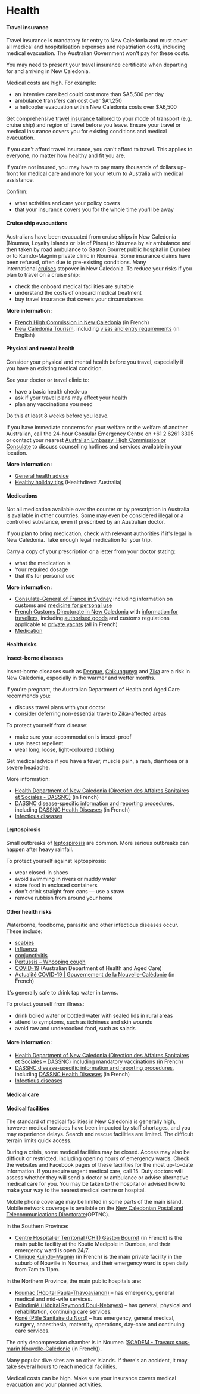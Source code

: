 # Health

#### Travel insurance

Travel insurance is mandatory for entry to New Caledonia and must cover all medical and hospitalisation expenses and repatriation costs, including medical evacuation. The Australian Government won't pay for these costs.

You may need to present your travel insurance certificate when departing for and arriving in New Caledonia.

Medical costs are high. For example:

* an intensive care bed could cost more than $A5,500 per day
* ambulance transfers can cost over $A1,250
* a helicopter evacuation within New Caledonia costs over $A6,500

Get comprehensive [travel insurance](https://www.smartraveller.gov.au/before-you-go/the-basics/insurance) tailored to your mode of transport (e.g. cruise ship) and region of travel before you leave. Ensure your travel or medical insurance covers you for existing conditions and medical evacuation.

If you can't afford travel insurance, you can't afford to travel. This applies to everyone, no matter how healthy and fit you are.

If you're not insured, you may have to pay many thousands of dollars up-front for medical care and more for your return to Australia with medical assistance.

Confirm:

* what activities and care your policy covers
* that your insurance covers you for the whole time you'll be away

#### Cruise ship evacuations

Australians have been evacuated from cruise ships in New Caledonia (Noumea, Loyalty Islands or Isle of Pines) to Noumea by air ambulance and then taken by road ambulance to Gaston Bourret public hospital in Dumbea or to Kuindo-Magnin private clinic in Noumea. Some insurance claims have been refused, often due to pre-existing conditions. Many international [cruises](https://www.smartraveller.gov.au/before-you-go/getting-around/cruises) stopover in New Caledonia. To reduce your risks if you plan to travel on a cruise ship:

* check the onboard medical facilities are suitable
* understand the costs of onboard medical treatment
* buy travel insurance that covers your circumstances

**More information:**

* [French High Commission in New Caledonia](https://www.nouvelle-caledonie.gouv.fr/Demarches-administratives/Accueil-des-etrangers/Conditions-d-entree-des-etrangers-en-Nouvelle-Caledonie) (in French)
* [New Caledonia Tourism](https://au.newcaledonia.travel/), including [visas and entry requirements](https://au.newcaledonia.travel/travel-guide/passport-visa-and-customs/) (in English)

#### Physical and mental health

Consider your physical and mental health before you travel, especially if you have an existing medical condition.

See your doctor or travel clinic to:

* have a basic health check-up
* ask if your travel plans may affect your health
* plan any vaccinations you need

Do this at least 8 weeks before you leave.

If you have immediate concerns for your welfare or the welfare of another Australian, call the 24-hour Consular Emergency Centre on +61 2 6261 3305 or contact your nearest [Australian Embassy, High Commission or Consulate](https://www.dfat.gov.au/about-us/our-locations/missions/our-embassies-and-consulates-overseas) to discuss counselling hotlines and services available in your location.

**More information:**

* [General health advice](/before-you-go/health "Taking care of your health")
* [Healthy holiday tips](https://www.healthdirect.gov.au/healthy-holiday-tips-infographic) (Healthdirect Australia)

#### Medications

Not all medication available over the counter or by prescription in Australia is available in other countries. Some may even be considered illegal or a controlled substance, even if prescribed by an Australian doctor.

If you plan to bring medication, check with relevant authorities if it's legal in New Caledonia. Take enough legal medication for your trip.

Carry a copy of your prescription or a letter from your doctor stating:

* what the medication is
* Your required dosage
* that it's for personal use

**More information:**

* [Consulate-General of France in Sydney](https://au.ambafrance.org/-Sydney_en-) including information on customs and [medicine for personal use](https://au.ambafrance.org/Medicine)
* [French Customs Directorate in New Caledonia](https://douane.gouv.nc/) with [information for travellers](https://douane.gouv.nc/particuliers/les-voyageurs), including [authorised goods](https://douane.gouv.nc/sites/default/files/atoms/files/marchandises_autorisees_en_nouvelle-caledonie.pdf) and customs regulations applicable to [private yachts](https://douane.gouv.nc/particuliers/formalites-douanieres-pour-les-navires-de-plaisance) (all in French)
* [Medication](https://www.smartraveller.gov.au/before-you-go/health/medications)

#### Health risks

#### Insect-borne diseases

Insect-borne diseases such as [Dengue](https://www.health.gov.au/diseases/dengue-virus-infection), [Chikungunya](https://www.health.gov.au/diseases/chikungunya-virus-infection) and [Zika](https://www.health.gov.au/diseases/flavivirus-infection-including-zika-virus) are a risk in New Caledonia, especially in the warmer and wetter months.

If you're pregnant, the Australian Department of Health and Aged Care recommends you:

* discuss travel plans with your doctor
* consider deferring non-essential travel to Zika-affected areas

To protect yourself from disease:​ ​

* make sure your accommodation is insect-proof
* use insect repellent
* wear long, loose, light-coloured clothing

Get medical advice if you have a fever, muscle pain, a rash, diarrhoea or a severe headache.

More information:

* [Health Department of New Caledonia (Direction des Affaires Sanitaires et Sociales - DASSNC)](https://dass.gouv.nc/) (in French)
* [DASSNC disease-specific information and reporting procedures](https://dass.gouv.nc/votre-sante/maladies), including [DASSNC Health Diseases](https://dass.gouv.nc/votre-sante/maladies) (in French)
* [Infectious diseases](https://www.smartraveller.gov.au/before-you-go/health/diseases)

#### Leptospirosis

Small outbreaks of [leptospirosis](https://www.betterhealth.vic.gov.au/health/conditionsandtreatments/Leptospirosis) are common. More serious outbreaks can happen after heavy rainfall.

To protect yourself against leptospirosis:

* wear closed-in shoes
* avoid swimming in rivers or muddy water
* store food in enclosed containers
* don't drink straight from cans — use a straw
* remove rubbish from around your home

#### Other health risks

Waterborne, foodborne, parasitic and other infectious diseases occur. These include:

* [scabies](https://www.who.int/news-room/fact-sheets/detail/scabies)
* [influenza](https://www.who.int/en/news-room/fact-sheets/detail/influenza-(seasonal))
* [conjunctivitis](https://www.cdc.gov/conjunctivitis/index.html)
* [Pertussis – Whooping cough](https://www.who.int/docs/librariesprovider2/default-document-library/pertussis-factsheet-08022024.pdf)
* [COVID-19](https://www.health.gov.au/news/health-alerts/novel-coronavirus-2019-ncov-health-alert) (Australian Department of Health and Aged Care)
* [Actualité COVID-19 | Gouvernement de la Nouvelle-Calédonie](https://gouv.nc/actualite-covid-19) (in French)

It's generally safe to drink tap water in towns.

To protect yourself from illness:

* drink boiled water or bottled water with sealed lids in rural areas
* attend to symptoms, such as itchiness and skin wounds
* avoid raw and undercooked food, such as salads

#### More information:

* [Health Department of New Caledonia (Direction des Affaires Sanitaires et Sociales – DASSNC)](https://dass.gouv.nc/) including mandatory vaccinations (in French)
* [DASSNC disease-specific information and reporting procedures](https://dass.gouv.nc/votre-sante/maladies), including [DASSNC Health Diseases](https://dass.gouv.nc/votre-sante/maladies) (in French)
* [Infectious diseases](https://www.smartraveller.gov.au/before-you-go/health/diseases)

#### Medical care

#### Medical facilities

The standard of medical facilities in New Caledonia is generally high, however medical services have been impacted by staff shortages, and you may experience delays. Search and rescue facilities are limited. The difficult terrain limits quick access.

During a crisis, some medical facilities may be closed. Access may also be difficult or restricted, including opening hours of emergency wards. Check the websites and Facebook pages of these facilities for the most up-to-date information. If you require urgent medical care, call 15. Duty doctors will assess whether they will send a doctor or ambulance or advise alternative medical care for you. You may be taken to the hospital or advised how to make your way to the nearest medical centre or hospital.

Mobile phone coverage may be limited in some parts of the main island. Mobile network coverage is available on the [New Caledonian Postal and Telecommunications Directorate](https://www.opt.nc/particuliers/mobile/l-etendue-de-la-couverture-du-reseau-mobile)(OPTNC).

In the Southern Province:

* [Centre Hospitalier Territorial (CHT) Gaston Bourret](https://www.cht.nc/) (in French) is the main public facility at the Koutio Medipole in Dumbea, and their emergency ward is open 24/7.
* [Clinique Kuindo-Magnin](https://www.cliniques.nc/) (in French) is the main private facility in the suburb of Nouville in Noumea, and their emergency ward is open daily from 7am to 11pm.

In the Northern Province, the main public hospitals are:

* [Koumac (Hôpital Paula-Thavoavianon)](https://gouv.nc/etablissement-public/centre-hospitalier-du-nord-0) – has emergency, general medical and mid-wife services.
* [Poindimié (Hôpital Raymond Doui-Nebayes)](https://gouv.nc/etablissement-public/centre-hospitalier-du-nord-0) – has general, physical and rehabilitation, continuing care services.
* [Koné (Pôle Sanitaire du Nord)](https://gouv.nc/etablissement-public/centre-hospitalier-du-nord-0) – has emergency, general medical, surgery, anaesthesia, maternity, operations, day-care and continuing care services.

The only decompression chamber is in Noumea ([SCADEM - Travaux sous-marin Nouvelle-Calédonie](https://scadem.com/#caisson-hyperbare) (in French)).

Many popular dive sites are on other islands. If there's an accident, it may take several hours to reach medical facilities.

Medical costs can be high. Make sure your insurance covers medical evacuation and your planned activities.